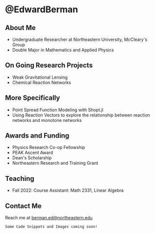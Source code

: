 # @EdwardBerman
## About Me
+ Undergraduate Researcher at Northeastern University, McCleary's Group
+ Double Major in Mathematics and Applied Physics

## On Going Research Projects
+ Weak Gravitational Lensing
+ Chemical Reaction Networks

## More Specifically
+  Point Spread Function Modeling with Shopt.jl
+   Using Reaction Vectors to explore the relationship between reaction networks and monotone networks

## Awards and Funding
+ Physics Research Co-op Fellowship
+ PEAK Ascent Award
+ Dean's Scholarship
+ Northeastern Research and Training Grant 

## Teaching
+ Fall 2022: Course Assistant: Math 2331, Linear Algebra

## Contact Me
Reach me at berman.ed@northeastern.edu

```
Some Code Snippets and Images coming soon!
```


